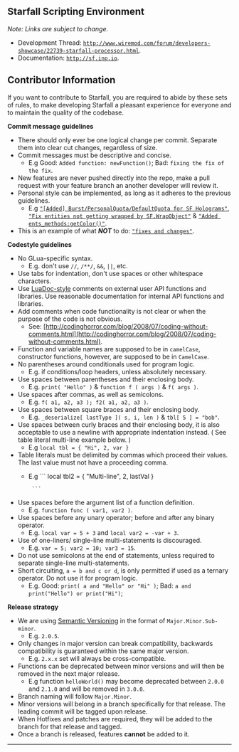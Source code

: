 Starfall Scripting Environment
----------

*Note: Links are subject to change.*
- Development Thread: [`http://www.wiremod.com/forum/developers-showcase/22739-starfall-processor.html`](http://www.wiremod.com/forum/developers-showcase/22739-starfall-processor.html?goto=newpost).
- Documentation: [`http://sf.inp.io`](http://sf.inp.io).

Contributor Information
----------


If you want to contribute to Starfall, you are required to abide by these sets of rules, to make developing Starfall a pleasant experience for everyone and to maintain the quality of the codebase.

**Commit message guidelines**
- There should only ever be one logical change per commit. Separate them into clear cut changes, regardless of size.
- Commit messages must be descriptive and concise.
  - E.g Good: `Added function: newFunction()`; Bad: `fixing the fix of the fix`.
- New features are never pushed directly into the repo, make a pull request with your feature branch an another developer will review it.
- Personal style can be implemented, as long as it adheres to the previous guidelines.
  - E.g [`"[Added] Burst/PersonalQuota/DefaultQuota for SF Holograms"`](https://github.com/INPStarfall/Starfall/commit/7dfb693a5937d18d4e9f6c0135773bc6326b9c60), [`"Fix entities not getting wrapped by SF.WrapObject"`](https://github.com/INPStarfall/Starfall/commit/644dac74aef7800ecab1e6a2b8d17f26843d3842) & [`"Added ents_methods:getColor()"`](https://github.com/INPStarfall/Starfall/commit/9ceee328bd884819b3015dedda3b197b12134ef3).
- This is an example of what ***NOT*** to do: [`"fixes and changes"`](https://github.com/INPStarfall/Starfall/commit/d6b36328ce19da9a9b7f04e4c09266c8fd60a466).

**Codestyle guidelines**
- No GLua-specific syntax. 
  - E.g. don't use `//`, `/**/`, `&&`, `||`, etc.
- Use tabs for indentation, don't use spaces or other whitespace characters.
- Use [LuaDoc-style](http://keplerproject.github.io/luadoc/manual.html) comments on external user API functions and libraries. Use reasonable documentation for internal API functions and libraries.
- Add comments when code functionality is not clear or when the purpose of the code is not obvious.
  - See: [http://codinghorror.com/blog/2008/07/coding-without-comments.html](http://codinghorror.com/blog/2008/07/coding-without-comments.html).
- Function and variable names are supposed to be in `camelCase`, constructor functions, however, are supposed to be in `CamelCase`.
- No parentheses around conditionals used for program logic.
  - E.g. if conditions/loop headers, unless absolutely necessary.
- Use spaces between parentheses and their enclosing body. 
  - E.g. `print( "Hello" )` & `function f ( args )` & `f( args )`.
- Use spaces after commas, as well as semicolons.
  - E.g. `f( a1, a2, a3 ); f2( a1, a2, a3 )`.
- Use spaces between square braces and their enclosing body.
  - E.g. `_deserialize[ lastType ]( s, i, len )` & `tbl[ 5 ] = "bob"`.
- Use spaces between curly braces and their enclosing body, it is also acceptable to use a newline with appropriate indentation instead. ( See table literal multi-line example below. )
  - E.g `local tbl = { "Hi", 2, var }`
- Table literals must be delimited by commas which proceed their values. The last value must not have a proceeding comma.
  - E.g
        ```
    	    local tbl2 = {
    		    "Multi-line",
    		    2,
    		    lastVal
    	    }

    	 ```
- Use spaces before the argument list of a function definition. 
  - E.g. `function func ( var1, var2 )`.
- Use spaces before any unary operator; before and after any binary operator. 
  - E.g. `local var = 5 + 3` and `local var2 = -var + 3`.
- Use of one-liners/ single-line multi-statements is discouraged. 
  - E.g. `var = 5; var2 = 10; var3 = 15`.
- Do not use semicolons at the end of statements, unless required to separate single-line multi-statements.
- Short circuiting, `a = b and c or d`, is only permitted if used as a ternary operator. Do not use it for program logic. 
  - E.g. Good: `print( a and "Hello" or "Hi" )`; Bad: `a and print("Hello") or print("Hi")`;

**Release strategy**
- We are using [Semantic Versioning](http://semver.org) in the format of `Major.Minor.Sub-minor`.
  - E.g. `2.0.5`. 
- Only changes in major version can break compatibility, backwards compatibility is guaranteed within the same major version.
  - E.g. `2.x.x` set will always be cross-compatible. 
- Functions can be deprecated between minor versions and will then be removed in the next major release.
  - E.g function `helloWorld()` may become deprecated between `2.0.0` and `2.1.0` and will be removed in `3.0.0`.
- Branch naming will follow `Major.Minor`.
- Minor versions will belong in a branch specifically for that release. The leading commit will be tagged upon release. 
- When Hotfixes and patches are required, they will be added to the branch for that release and tagged.
- Once a branch is released, features **cannot** be added to it.


----------
